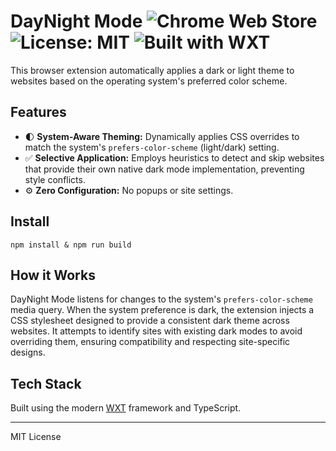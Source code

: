 # DayNight Mode ![Chrome Web Store](https://img.shields.io/chrome-web-store/v/YOUR_EXTENSION_ID?style=flat-square) ![License: MIT](https://img.shields.io/badge/License-MIT-yellow.svg?style=flat-square) ![Built with WXT](https://img.shields.io/badge/Built_with-WXT-blue.svg?style=flat-square)


This browser extension automatically applies a dark or light theme to websites based on the operating system's preferred color scheme.

## Features

-  🌓 **System-Aware Theming:** Dynamically applies CSS overrides to match the system's `prefers-color-scheme` (light/dark) setting.
-  ✅  **Selective Application:** Employs heuristics to detect and skip websites that provide their own native dark mode implementation, preventing style conflicts.
-  ⚙️ **Zero Configuration:** No popups or site settings.

## Install
`npm install & npm run build`

## How it Works

DayNight Mode listens for changes to the system's `prefers-color-scheme` media query. When the system preference is dark, the extension injects a CSS stylesheet designed to provide a consistent dark theme across websites. It attempts to identify sites with existing dark modes to avoid overriding them, ensuring compatibility and respecting site-specific designs.


## Tech Stack

Built using the modern [WXT](https://wxt.dev/) framework and TypeScript.

---

MIT License
